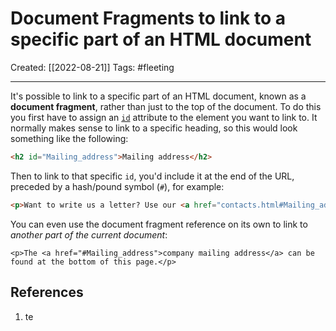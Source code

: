 

# Document Fragments to link to a specific part of an HTML document
Created:  [[2022-08-21]]
Tags: #fleeting 

---
It's possible to link to a specific part of an HTML document, known as a **document fragment**, rather than just to the top of the document. To do this you first have to assign an [`id`](https://developer.mozilla.org/en-US/docs/Web/HTML/Global_attributes#attr-id) attribute to the element you want to link to. It normally makes sense to link to a specific heading, so this would look something like the following:

```HTML
<h2 id="Mailing_address">Mailing address</h2>
```

Then to link to that specific `id`, you'd include it at the end of the URL, preceded by a hash/pound symbol (`#`), for example:

```HTML
<p>Want to write us a letter? Use our <a href="contacts.html#Mailing_address">mailing address</a>.</p>
```

You can even use the document fragment reference on its own to link to _another part of the current document_:

```
<p>The <a href="#Mailing_address">company mailing address</a> can be found at the bottom of this page.</p>
```













## References
1. te